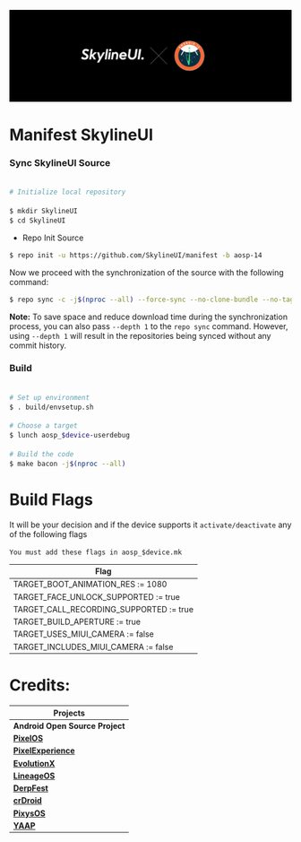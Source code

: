 ![SkylineUI](https://github.com/SkylineUI/manifest/raw/aosp-14/SkylineUIBanner.png)

# Manifest SkylineUI #

### Sync SkylineUI Source ###

```bash

# Initialize local repository

$ mkdir SkylineUI
$ cd SkylineUI
```

- Repo Init Source
```bash
$ repo init -u https://github.com/SkylineUI/manifest -b aosp-14
```

Now we proceed with the synchronization of the source with the following command:
```bash
$ repo sync -c -j$(nproc --all) --force-sync --no-clone-bundle --no-tags
```
**Note:** To save space and reduce download time during the synchronization process, you can also pass `--depth 1` to the `repo sync` command. However, using `--depth 1` will result in the repositories being synced without any commit history.

### Build ###

```bash

# Set up environment
$ . build/envsetup.sh

# Choose a target
$ lunch aosp_$device-userdebug

# Build the code
$ make bacon -j$(nproc --all)
```

# Build Flags
It will be your decision and if the device supports it `activate/deactivate` any of the following flags

`You must add these flags in aosp_$device.mk`

| Flag                          |
|-------------------------------|
TARGET_BOOT_ANIMATION_RES := 1080 |
TARGET_FACE_UNLOCK_SUPPORTED := true |
TARGET_CALL_RECORDING_SUPPORTED := true |
TARGET_BUILD_APERTURE := true |
TARGET_USES_MIUI_CAMERA := false |
TARGET_INCLUDES_MIUI_CAMERA := false |

# Credits:

| Projects                      |
|-------------------------------|
| **Android Open Source Project** |
| [**PixelOS**](https://github.com/PixelOS-AOSP) |
| [**PixelExperience**](https://github.com/PixelExperience) |
| [**EvolutionX**](https://github.com/Evolution-X) |
| [**LineageOS**](https://github.com/LineageOS) |
| [**DerpFest**](https://github.com/DerpFest-AOSP) |
| [**crDroid**](https://github.com/crdroidandroid) |
| [**PixysOS**](https://github.com/PixysOS) |
| [**YAAP**](https://github.com/yaap) |
